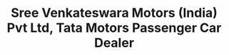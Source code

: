 ---
title: "Sree Venkateswara Motors (India) Pvt Ltd, Tata Motors Passenger Car Dealer"
url: /nizamabad-telangana/sree-venkateswara-motors-india-pvt-ltd-tata-motors-passenger-car-dealer/
shop: Allgemein
---